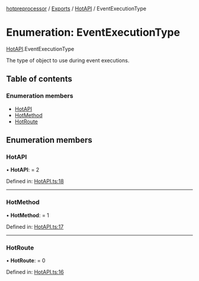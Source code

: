[hotpreprocessor](../README.md) / [Exports](../modules.md) / [HotAPI](../modules/hotapi.md) / EventExecutionType

# Enumeration: EventExecutionType

[HotAPI](../modules/hotapi.md).EventExecutionType

The type of object to use during event executions.

## Table of contents

### Enumeration members

- [HotAPI](hotapi.eventexecutiontype.md#hotapi)
- [HotMethod](hotapi.eventexecutiontype.md#hotmethod)
- [HotRoute](hotapi.eventexecutiontype.md#hotroute)

## Enumeration members

### HotAPI

• **HotAPI**: = 2

Defined in: [HotAPI.ts:18](https://github.com/OurFreeLight/HotPreprocessor/blob/5a339e8/src/HotAPI.ts#L18)

___

### HotMethod

• **HotMethod**: = 1

Defined in: [HotAPI.ts:17](https://github.com/OurFreeLight/HotPreprocessor/blob/5a339e8/src/HotAPI.ts#L17)

___

### HotRoute

• **HotRoute**: = 0

Defined in: [HotAPI.ts:16](https://github.com/OurFreeLight/HotPreprocessor/blob/5a339e8/src/HotAPI.ts#L16)
